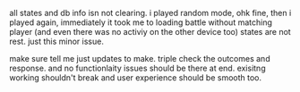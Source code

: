 all states and db info isn not clearing. i played random mode, ohk fine, then i  played again, immediately it took me to loading battle without matching player (and even there was no activiy on the other device too) states are not rest. just this minor issue.

make sure tell me just updates to make. triple check the outcomes and response. and no functionlaity issues should be there at end. exisitng working shouldn't break and user experience should be smooth too.